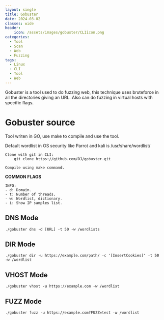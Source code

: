 ```yaml
---
layout: single
title: Gobuster
date: 2024-03-02
classes: wide
header:
    icon: /assets/images/gobuster/CLIicon.png
categories:
  - Tool
  - Scan
  - Web
  - Fuzzing
tags:
  - Linux
  - CLI
  - Tool
  - Web
---
```


Gobuster is a tool used to do fuzzing web, this technique uses bruteforce in all the directories giving an URL. Also can do fuzzing in virtual hosts with specific flags.

# Gobuster source

Tool writen in GO, use make to compile and use the tool.

Default wordlist in OS security like Parrot and kali is /usr/share/wordlist/

```
Clone with git in CLI:
    git clone https://github.com/OJ/gobuster.git

Compile using make command.
```

**COMMON FLAGS**
```
INFO:
- d: Domain.
- t: Number of threads.
- w: Wordlist, dictionary.
- i: Show IP samples list.
```

## DNS Mode

```
./gobuster dns -d [URL] -t 50 -w /wordlists
```

## DIR Mode

```
./gobuster dir -u https://example.com/path/ -c '[InsertCookies]' -t 50 -w /wordlist
```

## VHOST Mode

```
./gobuster vhost -u https://example.com -w /wordlist
```

## FUZZ Mode

```
./gobuster fuzz -u https://example.com?FUZZ=test -w /wordlist
```